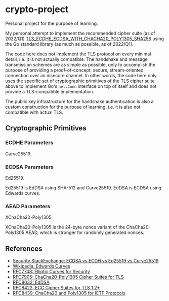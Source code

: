 crypto-project
==============

Personal project for the purpose of learning.

My personal attempt to implement the recommended cipher suite (as of 2022/Q1) [TLS_ECDHE_ECDSA_WITH_CHACHA20_POLY1305_SHA256](https://ciphersuite.info/cs/TLS_ECDHE_ECDSA_WITH_CHACHA20_POLY1305_SHA256/) using the Go standard library (as much as possible, as of 2022/Q1).

The code here does not implement the TLS protocol on every minimal detail, i.e. it is not actually compatible. The handshake and message transmission schemes are as simple as possible, only to accomplish the purpose of providing a proof-of-concept, secure, stream-oriented connection over an insecure channel. In other words, the code here only uses the specific set of cryptographic primitives of the TLS cipher suite above to implement Go's `net.Conn` interface on top of itself and does not provide a TLS-compatible implementation.

The public key infrastructure for the handshake authentication is also a custom construction for the purpose of learning, i.e. it is also not compatible with actual TLS.

## Cryptographic Primitives

### ECDHE Parameters
Curve25519.

### ECDSA Parameters
Ed25519.

Ed25519 is EdDSA using SHA-512 and Curve25519. EdDSA is ECDSA using Edwards curves.

### AEAD Parameters
XChaCha20-Poly1305.

XChaCha20-Poly1305 is the 24-byte nonce variant of the ChaCha20-Poly1305 AEAD, which is stronger for randomly generated nonces.

## References
- [Security StackExchange: ECDSA vs ECDH vs Ed25519 vs Curve25519](https://security.stackexchange.com/a/211484)
- [Wikipedia: Edwards Curves](https://en.wikipedia.org/wiki/Edwards_curve)
- [RFC7748: Elliptic Curves for Security](https://datatracker.ietf.org/doc/html/rfc7748)
- [RFC7905: ChaCha20-Poly1305 Cipher Suites for TLS](https://datatracker.ietf.org/doc/html/rfc7905)
- [RFC8032: EdDSA](https://datatracker.ietf.org/doc/html/rfc8032)
- [RFC8422: ECC Cipher Suites for TLS 1.2+](https://datatracker.ietf.org/doc/html/rfc8422)
- [RFC8439: ChaCha20 and Poly1305 for IETF Protocols](https://datatracker.ietf.org/doc/html/rfc8439)

